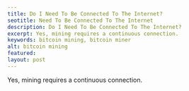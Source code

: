 ```yaml
---
title: Do I Need To Be Connected To The Internet?
seotitle: Need To Be Connected To The Internet
description: Do I Need To Be Connected To The Internet?
excerpt: Yes, mining requires a continuous connection.
keywords: bitcoin mining, bitcoin miner
alt: bitcoin mining
featured: 
layout: post
---
```


<p>Yes, mining requires a continuous connection.<p>
